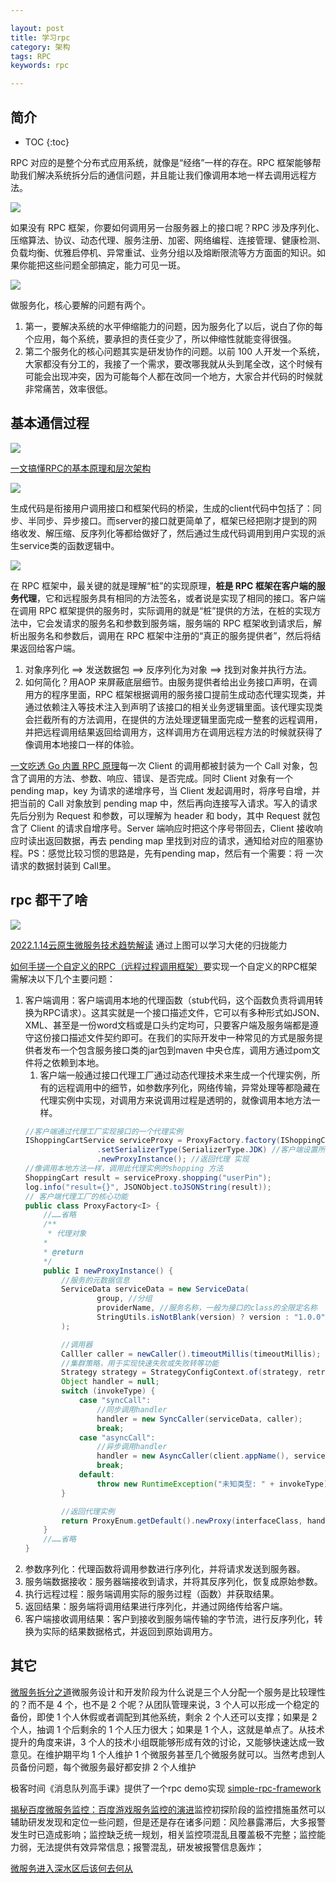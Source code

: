 ```yaml
---

layout: post
title: 学习rpc
category: 架构
tags: RPC
keywords: rpc

---
```


## 简介

* TOC
{:toc}

RPC 对应的是整个分布式应用系统，就像是“经络”一样的存在。RPC 框架能够帮助我们解决系统拆分后的通信问题，并且能让我们像调用本地一样去调用远程方法。

![](/public/upload/rpc/rpc_usage.jpeg)

如果没有 RPC 框架，你要如何调用另一台服务器上的接口呢？RPC 涉及序列化、压缩算法、协议、动态代理、服务注册、加密、网络编程、连接管理、健康检测、负载均衡、优雅启停机、异常重试、业务分组以及熔断限流等方方面面的知识。如果你能把这些问题全部搞定，能力可见一斑。

![](/public/upload/rpc/rpc_ability_model.png)

做服务化，核心要解的问题有两个。
1. 第一，要解决系统的水平伸缩能力的问题，因为服务化了以后，说白了你的每个应用，每个系统，要承担的责任变少了，所以伸缩性就能变得很强。
2. 第二个服务化的核心问题其实是研发协作的问题。以前 100 人开发一个系统，大家都没有分工的，我接了一个需求，要改哪我就从头到尾全改，这个时候有可能会出现冲突，因为可能每个人都在改同一个地方，大家合并代码的时候就非常痛苦，效率很低。

## 基本通信过程

![](/public/upload/rpc/rpc_overview.jpg)

[一文搞懂RPC的基本原理和层次架构](https://mp.weixin.qq.com/s/NIl0XVfWgm5X84r_pkjPgg)

![](/public/upload/rpc/rpc_communication.png)

生成代码是衔接用户调用接口和框架代码的桥梁，生成的client代码中包括了：同步、半同步、异步接口。而server的接口就更简单了，框架已经把刚才提到的网络收发、解压缩、反序列化等都给做好了，然后通过生成代码调用到用户实现的派生service类的函数逻辑中。

![](/public/upload/rpc/rpc_server.png)

在 RPC 框架中，最关键的就是理解“桩”的实现原理，**桩是 RPC 框架在客户端的服务代理**，它和远程服务具有相同的方法签名，或者说是实现了相同的接口。客户端在调用 RPC 框架提供的服务时，实际调用的就是“桩”提供的方法，在桩的实现方法中，它会发请求的服务名和参数到服务端，服务端的 RPC 框架收到请求后，解析出服务名和参数后，调用在 RPC 框架中注册的“真正的服务提供者”，然后将结果返回给客户端。

1. 对象序列化 ==> 发送数据包 ==> 反序列化为对象 ==> 找到对象并执行方法。
2. 如何简化？用AOP 来屏蔽底层细节。由服务提供者给出业务接口声明，在调用方的程序里面，RPC 框架根据调用的服务接口提前生成动态代理实现类，并通过依赖注入等技术注入到声明了该接口的相关业务逻辑里面。该代理实现类会拦截所有的方法调用，在提供的方法处理逻辑里面完成一整套的远程调用，并把远程调用结果返回给调用方，这样调用方在调用远程方法的时候就获得了像调用本地接口一样的体验。



[一文吃透 Go 内置 RPC 原理](https://mp.weixin.qq.com/s/ExfVdEM7_YWlQF6GhFn74A)每一次 Client 的调用都被封装为一个 Call 对象，包含了调用的方法、参数、响应、错误、是否完成。同时 Client 对象有一个 pending map，key 为请求的递增序号，当 Client 发起调用时，将序号自增，并把当前的 Call 对象放到 pending map 中，然后再向连接写入请求。写入的请求先后分别为 Request 和参数，可以理解为 header 和 body，其中 Request 就包含了 Client 的请求自增序号。Server 端响应时把这个序号带回去，Client 接收响应时读出返回数据，再去 pending map 里找到对应的请求，通知给对应的阻塞协程。PS：感觉比较习惯的思路是，先有pending map，然后有一个需要：将 一次请求的数据封装到 Call里。

## rpc 都干了啥

![](/public/upload/rpc/what_rpc.png)

[2022.1.14云原生微服务技术趋势解读](https://mp.weixin.qq.com/s/wHJ1BJlWeJYHVgShHGlF7A) 通过上图可以学习大佬的归拢能力

[如何手搓一个自定义的RPC（远程过程调用框架）](https://mp.weixin.qq.com/s/dQUebz5N5WFSoe56VO898A)要实现一个自定义的RPC框架需解决以下几个主要问题：
1. 客户端调用：客户端调用本地的代理函数（stub代码，这个函数负责将调用转换为RPC请求）。这其实就是一个接口描述文件，它可以有多种形式如JSON、XML、甚至是一份word文档或是口头约定均可，只要客户端及服务端都是遵守这份接口描述文件契约即可。在我们的实际开发中一种常见的方式是服务提供者发布一个包含服务接口类的jar包到maven 中央仓库，调用方通过pom文件将之依赖到本地。
    1. 客户端一般通过接口代理工厂通过动态代理技术来生成一个代理实例，所有的远程调用中的细节，如参数序列化，网络传输，异常处理等都隐藏在代理实例中实现，对调用方来说调用过程是透明的，就像调用本地方法一样。
    ```java
    //客户端通过代理工厂实现接口的一个代理实例
    IShoppingCartService serviceProxy = ProxyFactory.factory(IShoppingCartService.class)                
                    .setSerializerType(SerializerType.JDK) //客户端设置所使用的序列化工具，此处为JDK原生
                    .newProxyInstance(); //返回代理 实现
    //像调用本地方法一样，调用此代理实例的shopping 方法
    ShoppingCart result = serviceProxy.shopping("userPin");
    log.info("result={}", JSONObject.toJSONString(result));
    // 客户端代理工厂的核心功能
    public class ProxyFactory<I> {
        //……省略
        /**
         * 代理对象
        *
        * @return
        */
        public I newProxyInstance() {     
            //服务的元数据信息
            ServiceData serviceData = new ServiceData(
                    group, //分组
                    providerName, //服务名称，一般为接口的class的全限定名称
                    StringUtils.isNotBlank(version) ? version : "1.0.0" //版本号
            );

            //调用器
            Calller caller = newCaller().timeoutMillis(timeoutMillis);
            //集群策略，用于实现快速失败或失败转等功能
            Strategy strategy = StrategyConfigContext.of(strategy, retries);
            Object handler = null;
            switch (invokeType) {
                case "syncCall":
                    //同步调用handler
                    handler = new SyncCaller(serviceData, caller);
                    break;
                case "asyncCall":
                    //异步调用handler
                    handler = new AsyncCaller(client.appName(), serviceData, caller, strategy);
                    break;
                default:
                    throw new RuntimeException("未知类型: " + invokeType);
            }

            //返回代理实例
            return ProxyEnum.getDefault().newProxy(interfaceClass, handler);
        }
        //……省略
    }
    ```
2. 参数序列化：代理函数将调用参数进行序列化，并将请求发送到服务器。
3. 服务端数据接收：服务器端接收到请求，并将其反序列化，恢复成原始参数。
4. 执行远程过程：服务端调用实际的服务过程（函数）并获取结果。
5. 返回结果：服务端将调用结果进行序列化，并通过网络传给客户端。
6. 客户端接收调用结果：客户到接收到服务端传输的字节流，进行反序列化，转换为实际的结果数据格式，并返回到原始调用方。

## 其它

[微服务拆分之道](https://mp.weixin.qq.com/s/mojOSgEUaHWGU3H3j7WjlQ)微服务设计和开发阶段为什么说是三个人分配一个服务是比较理性的？而不是 4 个，也不是 2 个呢？从团队管理来说，3 个人可以形成一个稳定的备份，即使 1 个人休假或者调配到其他系统，剩余 2 个人还可以支撑；如果是 2 个人，抽调 1 个后剩余的 1 个人压力很大；如果是 1 个人，这就是单点了。从技术提升的角度来讲，3 个人的技术小组既能够形成有效的讨论，又能够快速达成一致意见。在维护期平均 1 个人维护 1 个微服务甚至几个微服务就可以。当然考虑到人员备份问题，每个微服务最好都安排 2 个人维护

极客时间《消息队列高手课》提供了一个rpc demo实现 [simple-rpc-framework](https://github.com/liyue2008/simple-rpc-framework)

[揭秘百度微服务监控：百度游戏服务监控的演进](https://mp.weixin.qq.com/s/x43HXxDh-wQz4f8b4rFHdA)监控初探阶段的监控措施虽然可以辅助研发发现和定位一些问题，但是还是存在诸多问题：风险暴露滞后，大多报警发生时已造成影响；监控缺乏统一规划，相关监控项混乱且覆盖极不完整；监控能力弱，无法提供有效异常信息；报警混乱，研发被报警信息轰炸；

[微服务进入深水区后该何去何从](https://mp.weixin.qq.com/s/bgXdZdrNRqsjZ9HI2vm44Q)